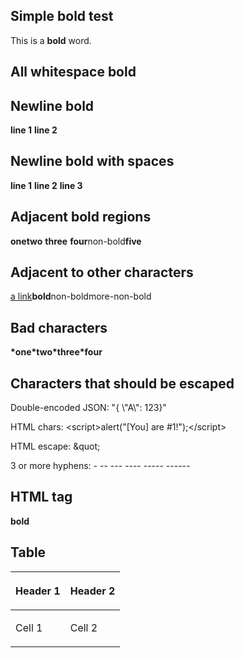 

## Simple bold test

This is a <b>bold</b> word.

## All whitespace bold



## Newline bold

<b>line 1</b> <b>line 2</b>

## Newline bold with spaces

  <b>line 1</b>    <b>line 2</b>    <b>line 3</b>

## Adjacent bold regions

<b>one</b><b>two</b> <b>three</b> <b>four</b>non-bold<!-- --><b>five</b>

## Adjacent to other characters

[a link](./index.md)<!-- --><b>bold</b>non-boldmore-non-bold

## Bad characters

<b>\*one\*two\*</b><b>three\*four</b>

## Characters that should be escaped

Double-encoded JSON: "{ \\"A\\": 123}"

HTML chars: &lt;script&gt;alert("\[You\] are \#1!");&lt;/script&gt;

HTML escape: &amp;quot;

3 or more hyphens: - -- \-\-\- \-\-\-- \-\-\--- \-\-\-\-\-\-

## HTML tag

<b>bold</b>

## Table

|  <p>Header 1</p> | <p>Header 2</p> |
|  --- | --- |
|  <p>Cell 1</p> | <p>Cell 2</p> |

